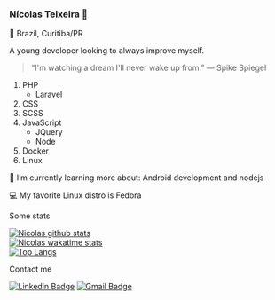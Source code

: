 ### Nícolas Teixeira :sushi:

:pushpin: Brazil, Curitiba/PR

A young developer looking to always improve myself. 

> “I'm watching a dream I'll never wake up from.”
> ― Spike Spiegel

1. PHP
      * Laravel
1. CSS
1. SCSS
1. JavaScript
      * JQuery
      * Node
1. Docker
1. Linux

:notebook: I’m currently learning more about: Android development and nodejs 

:computer: My favorite Linux distro is Fedora 

Some stats

[![Nicolas github stats](https://github-readme-stats.vercel.app/api?username=nicolasteixeira3856&theme=tokyonight&show_icons=true&count_private=true)](https://github.com/anuraghazra/github-readme-stats)\
[![Nicolas wakatime stats](https://github-readme-stats.vercel.app/api/wakatime?username=nicolasteixeira3856&theme=tokyonight)](https://github.com/anuraghazra/github-readme-stats)\
[![Top Langs](https://github-readme-stats.vercel.app/api/top-langs/?username=nicolasteixeira3856&langs_count=8&theme=tokyonight&layout=compact)](https://github.com/anuraghazra/github-readme-stats)

Contact me

[![Linkedin Badge](https://img.shields.io/badge/-Nícolas%20Teixeira-3366cc?style=flat-square&logo=Linkedin&logoColor=white&link=https://www.linkedin.com/in/nícolas-teixeira-293446124/)](https://www.linkedin.com/in/nícolas-teixeira-293446124/) 
[![Gmail Badge](https://img.shields.io/badge/-nicolasteixeira3856@outlook.com-3366cc?style=flat-square&logo=Gmail&logoColor=white&link=mailto:nicolasteixeira3856@outlook.com)](mailto:nicolasteixeira3856@outlook.com)
